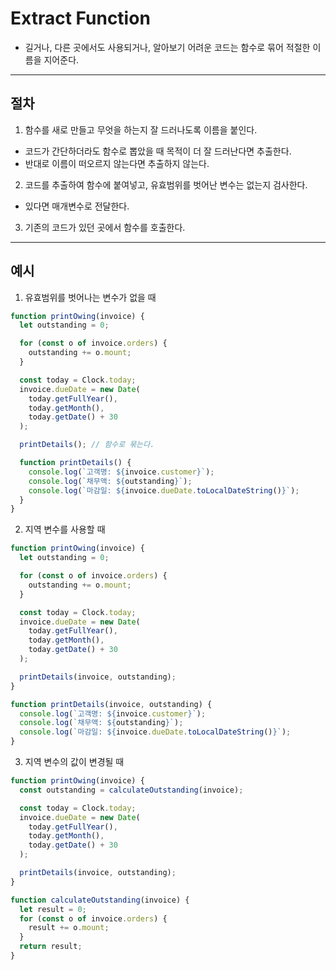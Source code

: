 # Extract Function

- 길거나, 다른 곳에서도 사용되거나, 알아보기 어려운 코드는 함수로 묶어 적절한 이름을 지어준다.

---

## 절차

1. 함수를 새로 만들고 무엇을 하는지 잘 드러나도록 이름을 붙인다.

- 코드가 간단하더라도 함수로 뽑았을 때 목적이 더 잘 드러난다면 추출한다.
- 반대로 이름이 떠오르지 않는다면 추출하지 않는다.

2. 코드를 추출하여 함수에 붙여넣고, 유효범위를 벗어난 변수는 없는지 검사한다.

- 있다면 매개변수로 전달한다.

3. 기존의 코드가 있던 곳에서 함수를 호출한다.

---

## 예시

1. 유효범위를 벗어나는 변수가 없을 때

```js
function printOwing(invoice) {
  let outstanding = 0;

  for (const o of invoice.orders) {
    outstanding += o.mount;
  }

  const today = Clock.today;
  invoice.dueDate = new Date(
    today.getFullYear(),
    today.getMonth(),
    today.getDate() + 30
  );

  printDetails(); // 함수로 묶는다.

  function printDetails() {
    console.log(`고객명: ${invoice.customer}`);
    console.log(`채무액: ${outstanding}`);
    console.log(`마감일: ${invoice.dueDate.toLocalDateString()}`);
  }
}
```

2. 지역 변수를 사용할 때

```js
function printOwing(invoice) {
  let outstanding = 0;

  for (const o of invoice.orders) {
    outstanding += o.mount;
  }

  const today = Clock.today;
  invoice.dueDate = new Date(
    today.getFullYear(),
    today.getMonth(),
    today.getDate() + 30
  );

  printDetails(invoice, outstanding);
}

function printDetails(invoice, outstanding) {
  console.log(`고객명: ${invoice.customer}`);
  console.log(`채무액: ${outstanding}`);
  console.log(`마감일: ${invoice.dueDate.toLocalDateString()}`);
}
```

3. 지역 변수의 값이 변경될 때

```js
function printOwing(invoice) {
  const outstanding = calculateOutstanding(invoice);

  const today = Clock.today;
  invoice.dueDate = new Date(
    today.getFullYear(),
    today.getMonth(),
    today.getDate() + 30
  );

  printDetails(invoice, outstanding);
}

function calculateOutstanding(invoice) {
  let result = 0;
  for (const o of invoice.orders) {
    result += o.mount;
  }
  return result;
}
```
